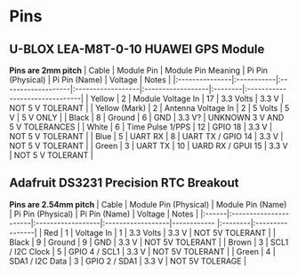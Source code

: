 # Pins
## U-BLOX LEA-M8T-0-10 HUAWEI GPS Module
**Pins are 2mm pitch**
| Cable          | Module Pin | Module Pin Meaning | Pi Pin (Physical) | Pi Pin (Name) | Voltage     | Notes                          |
|:---------------|:-----------|:-------------------|:------------------|:------------------|:--------|:-------------------------------|
| Yellow         | 2          | Module Voltage In  | 17                | 3.3 Volts         | 3.3 V   | NOT 5 V TOLERANT               |
| Yellow  (Mark) | 2          | Antenna Voltage In | 2                 | 5 Volts           | 5 V     | 5 V ONLY                       |
| Black          | 8          | Ground             | 6                 | GND               | 3.3 V?  | UNKNOWN 3 V AND 5 V TOLERANCES |
| White          | 6          | Time Pulse 1/PPS   | 12                | GPIO 18           | 3.3 V   | NOT 5 V TOLERANT               |
| Blue           | 5          | UART RX            | 8                 | UART TX / GPIO 14 | 3.3 V   | NOT 5 V TOLERANT               |
| Green          | 3          | UART TX            | 10                | UARD RX / GPUI 15 | 3.3 V   | NOT 5 V TOLERANT               |
## Adafruit DS3231 Precision RTC Breakout
**Pins are 2.54mm pitch**
| Cable | Module Pin (Physical) | Module Pin (Name) | Pi Pin (Physical) | Pi Pin (Name) | Voltage | Notes           |
|:------|:----------------------|:------------------|:------------------|------------   |:--------|:----------------|
| Red   | 1                     | Voltage In        | 1                 | 3.3 Volts     | 3.3 V   | NOT 5V TOLERANT |
| Black | 9                     | Ground            | 9                 | GND           | 3.3 V   | NOT 5V TOLERANT |
| Brown | 3                     | SCL1 / I2C Clock  | 5                 | GPIO 4 / SCL1 | 3.3 V   | NOT 5V TOLERANT |
| Green | 4                     | SDA1 / I2C Data   | 3                 | GPIO 2 / SDA1 | 3.3 V   | NOT 5V TOLERAGE |